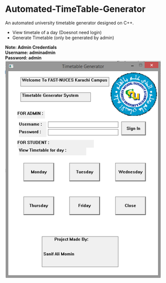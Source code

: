 # Automated-TimeTable-Generator
An automated university timetable generator designed on C++.
  - View timetale of a day (Doesnot need login)
  - Generate Timetable (only be generated by admin)
  
 **Note: Admin Credentials**\
 **Username: adminadmin**\
 **Password: admin**\
![alt text](https://github.com/sanifalimomin/Automated-TimeTable-Generator/blob/master/GUI.PNG)
